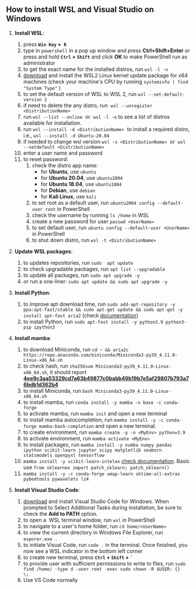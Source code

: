 ## How to install WSL and Visual Studio on Windows

1. **Install WSL**:
	1. press **`Win Key` +` R`**
	2. type in `powershell` in a pop up window and press **Ctrl+Shift+Enter** or press and hold **`Ctrl` + `Shift`** and click **OK** to make PowerShell run as administrator
	4. to get the exact name for the installed distros, run `wsl -l -v`
	6. [download](https://wslstorestorage.blob.core.windows.net/wslblob/wsl_update_x64.msi) and install the WSL2 Linux kernel update package for x64 machines (check your machine's CPU by running `systeminfo | find "System Type"` )
	7. to set the default version of WSL to WSL 2, run `wsl --set-default-version 2`
	8. if need to delete the any distro, run  `wsl --unregister <DistributionName>`
	9. run `wsl --list --online`  or  `wsl -l -o` to see a list of distros available for installation.
	10. run `wsl --install -d <DistributionName>`  to install a required distro, i.e., `wsl --install -d Ubuntu-20.04`
	11. if needed to change wsl version `wsl -s <DistributionName>`  or  `wsl --setdefault <DistributionName>`
	12. enter a user name and password
	13. to reset password:
		1. check the distro app name:
			* for **Ubuntu**, use `ubuntu`
			* for **Ubuntu 20.04**, use `ubuntu2004`
			* for **Ubuntu 18.04**, use `ubuntu1804`
			* for **Debian**, use `debian`
			* for **Kali Linux**, use `kali`
		2. to set root as a default user, run `ubuntu2004 config --default-user root` in PowerShell
		3. check the username by running `ls /home` in WSL
		4. create a new password for user `passwd <UserName>`
		5. to set default user, run `ubuntu config --default-user <UserName>` in PowerShell
		6. to shut down distro, run `wsl -t <DistributionName>` 
		
2. **Update WSL packages**:
	1. to updates repositories, run `sudo  apt update`
	2. to check upgradable packages, run `apt list --upgradable`
	3. to update all packages, run `sudo apt upgrade -y`
	4. or run a one-liner: `sudo apt update && sudo apt upgrade -y`
	
3. **Install Python**:
	1. to improve apt download time, run `sudo add-apt-repository -y ppa:apt-fast/stable && sudo apt-get update && sudo apt-get -y install apt-fast aria2` (check [documentation](https://github.com/ilikenwf/apt-fast))
	2. to install Python, run `sudo apt-fast install -y python3.9 python3-pip ipython3`

4. **Install mamba**:
	1. to download Miniconda, run `cd ~ && aria2c https://repo.anaconda.com/miniconda/Miniconda3-py39_4.11.0-Linux-x86_64.sh`
	2. to check hash, run `sha256sum Miniconda3-py39_4.11.0-Linux-x86_64.sh`, it should report [**4ee9c3aa53329cd7a63b49877c0babb49b19b7e5af29807b793a76bdb1d362b4**](https://docs.conda.io/en/latest/miniconda.html)
	3. to install Miniconda, run `bash Miniconda3-py39_4.11.0-Linux-x86_64.sh`
	4. to install mamba, run `conda install -y mamba -n base -c conda-forge`
	5. to activate mamba, run `mamba init` and open a new terminal
	6. to install mamba autocompletion, run `mamba install -y -c conda-forge mamba-bash-completion` and open a new terminal.
	7. to create environment, run `mamba create -y -n <MyEnv> python=3.9`
	8. to activate environment, run `mamba activate <MyEnv>`
	9. to install packages, run `mamba install -y numba numpy pandas ipython scikit-learn jupyter scipy matplotlib seaborn statsmodels openpyxl tensorflow`
	10. `mamba install -y scikit-learn-intelex` [check documentation](https://intel.github.io/scikit-learn-intelex). Basic use `from sklearnex import patch_sklearn; patch_sklearn()`
	11. `mamba install -y -c conda-forge umap-learn sktime-all-extras pybedtools pywavelets lz4`

5. **Install Visual Studio Code**:
	1. [download](https://code.visualstudio.com/sha/download?build=stable&os=win32-x64-user) and install Visual Studio Code for Windows. When prompted to Select Additional Tasks during installation, be sure to check the **Add to PATH** option.
	2. to open a  WSL terminal window, run `wsl` in PowerShell
	3. to navigate to a user's home folder, run `cd home/<UserName>`
	4. to view the current directory in Windows File Explorer, run `exporer.exe .`
	5. to initiate Visual Code, run `code .` in the terminal. Once finished, you now see a WSL indicator in the bottom left corner
	6. to create new terminal, press **`Ctrl` + `Shift` + `` ` ``**
	7. to provide user with sufficient permissions to write to files, run `sudo find /home/ -type d -user root -exec sudo chown -R $USER: {}  \;`
	8. Use VS Code normally
